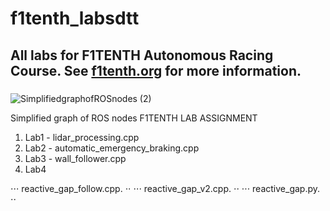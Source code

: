 # f1tenth_labsdtt
## All labs for F1TENTH Autonomous Racing Course. See [f1tenth.org](https://f1tenth.org/learn.html) for more information.
### 
![SimplifiedgraphofROSnodes (2)](https://user-images.githubusercontent.com/69444682/127967385-86c770c9-c32e-49d5-9a93-d8b14ffd4d60.png)

Simplified graph of ROS nodes
F1TENTH LAB ASSIGNMENT
1. Lab1 - lidar_processing.cpp
2. Lab2 - automatic_emergency_braking.cpp
3. Lab3 - wall_follower.cpp
4. Lab4 

⋅⋅⋅ reactive_gap_follow.cpp. ⋅⋅
⋅⋅⋅ reactive_gap_v2.cpp. ⋅⋅
⋅⋅⋅ reactive_gap.py. ⋅⋅
